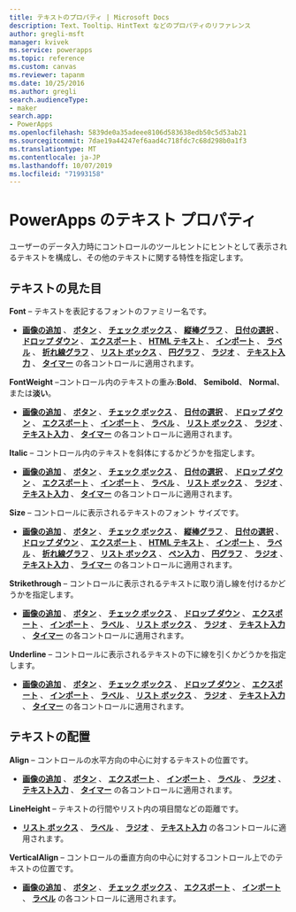```yaml
---
title: テキストのプロパティ | Microsoft Docs
description: Text、Tooltip、HintText などのプロパティのリファレンス
author: gregli-msft
manager: kvivek
ms.service: powerapps
ms.topic: reference
ms.custom: canvas
ms.reviewer: tapanm
ms.date: 10/25/2016
ms.author: gregli
search.audienceType:
- maker
search.app:
- PowerApps
ms.openlocfilehash: 5839de0a35adeee8106d583638edb50c5d53ab21
ms.sourcegitcommit: 7dae19a44247ef6aad4c718fdc7c68d298b0a1f3
ms.translationtype: MT
ms.contentlocale: ja-JP
ms.lasthandoff: 10/07/2019
ms.locfileid: "71993158"
---
```

# <a name="text-properties-in-powerapps"></a>PowerApps のテキスト プロパティ
ユーザーのデータ入力時にコントロールのツールヒントにヒントとして表示されるテキストを構成し、その他のテキストに関する特性を指定します。

## <a name="text-appearance"></a>テキストの見た目
**Font** – テキストを表記するフォントのファミリー名です。

* **[画像の追加](control-add-picture.md)** 、 **[ボタン](control-button.md)** 、 **[チェック ボックス](control-check-box.md)** 、 **[縦棒グラフ](control-column-line-chart.md)** 、 **[日付の選択](control-date-picker.md)** 、 **[ドロップ ダウン](control-drop-down.md)** 、 **[エクスポート](control-export-import.md)** 、 **[HTML テキスト](control-html-text.md)** 、 **[インポート](control-export-import.md)** 、 **[ラベル](control-text-box.md)** 、 **[折れ線グラフ](control-column-line-chart.md)** 、 **[リスト ボックス](control-list-box.md)** 、 **[円グラフ](control-pie-chart.md)** 、 **[ラジオ](control-radio.md)** 、 **[テキスト入力](control-text-input.md)** 、 **[タイマー](control-timer.md)** の各コントロールに適用されます。

**FontWeight** –コントロール内のテキストの重み:**Bold**、 **Semibold**、 **Normal**、または**淡い**。

* **[画像の追加](control-add-picture.md)** 、 **[ボタン](control-button.md)** 、 **[チェック ボックス](control-check-box.md)** 、 **[日付の選択](control-date-picker.md)** 、 **[ドロップ ダウン](control-drop-down.md)** 、 **[エクスポート](control-export-import.md)** 、 **[インポート](control-export-import.md)** 、 **[ラベル](control-text-box.md)** 、 **[リスト ボックス](control-list-box.md)** 、 **[ラジオ](control-radio.md)** 、 **[テキスト入力](control-text-input.md)** 、 **[タイマー](control-timer.md)** の各コントロールに適用されます。

**Italic** – コントロール内のテキストを斜体にするかどうかを指定します。

* **[画像の追加](control-add-picture.md)** 、 **[ボタン](control-button.md)** 、 **[チェック ボックス](control-check-box.md)** 、 **[日付の選択](control-date-picker.md)** 、 **[ドロップ ダウン](control-drop-down.md)** 、 **[エクスポート](control-export-import.md)** 、 **[インポート](control-export-import.md)** 、 **[ラベル](control-text-box.md)** 、 **[リスト ボックス](control-list-box.md)** 、 **[ラジオ](control-radio.md)** 、 **[テキスト入力](control-text-input.md)** 、 **[タイマー](control-timer.md)** の各コントロールに適用されます。

**Size** – コントロールに表示されるテキストのフォント サイズです。

* **[画像の追加](control-add-picture.md)** 、 **[ボタン](control-button.md)** 、 **[チェック ボックス](control-check-box.md)** 、 **[縦棒グラフ](control-column-line-chart.md)** 、 **[日付の選択](control-date-picker.md)** 、 **[ドロップ ダウン](control-drop-down.md)** 、 **[エクスポート](control-export-import.md)** 、 **[HTML テキスト](control-html-text.md)** 、 **[インポート](control-export-import.md)** 、 **[ラベル](control-text-box.md)** 、 **[折れ線グラフ](control-column-line-chart.md)** 、 **[リスト ボックス](control-list-box.md)** 、 **[ペン入力](control-pen-input.md)** 、 **[円グラフ](control-pie-chart.md)** 、 **[ラジオ](control-radio.md)** 、 **[テキスト入力](control-text-input.md)** 、 **[ライマー](control-timer.md)** の各コントロールに適用されます。

**Strikethrough** – コントロールに表示されるテキストに取り消し線を付けるかどうかを指定します。

* **[画像の追加](control-add-picture.md)** 、 **[ボタン](control-button.md)** 、 **[チェック ボックス](control-check-box.md)** 、 **[ドロップ ダウン](control-drop-down.md)** 、 **[エクスポート](control-export-import.md)** 、 **[インポート](control-export-import.md)** 、 **[ラベル](control-text-box.md)** 、 **[リスト ボックス](control-list-box.md)** 、 **[ラジオ](control-radio.md)** 、 **[テキスト入力](control-text-input.md)** 、 **[タイマー](control-timer.md)** の各コントロールに適用されます。

**Underline** – コントロールに表示されるテキストの下に線を引くかどうかを指定します。

* **[画像の追加](control-add-picture.md)** 、 **[ボタン](control-button.md)** 、 **[チェック ボックス](control-check-box.md)** 、 **[ドロップ ダウン](control-drop-down.md)** 、 **[エクスポート](control-export-import.md)** 、 **[インポート](control-export-import.md)** 、 **[ラベル](control-text-box.md)** 、 **[リスト ボックス](control-list-box.md)** 、 **[ラジオ](control-radio.md)** 、 **[テキスト入力](control-text-input.md)** 、 **[タイマー](control-timer.md)** の各コントロールに適用されます。

## <a name="text-placement"></a>テキストの配置
**Align** – コントロールの水平方向の中心に対するテキストの位置です。

* **[画像の追加](control-add-picture.md)** 、 **[ボタン](control-button.md)** 、 **[エクスポート](control-export-import.md)** 、 **[インポート](control-export-import.md)** 、 **[ラベル](control-text-box.md)** 、 **[ラジオ](control-radio.md)** 、 **[テキスト入力](control-text-input.md)** 、 **[タイマー](control-timer.md)** の各コントロールに適用されます。

**LineHeight** – テキストの行間やリスト内の項目間などの距離です。

* **[リスト ボックス](control-list-box.md)** 、 **[ラベル](control-text-box.md)** 、 **[ラジオ](control-radio.md)** 、 **[テキスト入力](control-text-input.md)** の各コントロールに適用されます。

**VerticalAlign** – コントロールの垂直方向の中心に対するコントロール上でのテキストの位置です。

* **[画像の追加](control-add-picture.md)** 、 **[ボタン](control-button.md)** 、 **[チェック ボックス](control-check-box.md)** 、 **[エクスポート](control-export-import.md)** 、 **[インポート](control-export-import.md)** 、 **[ラベル](control-text-box.md)** の各コントロールに適用されます。

